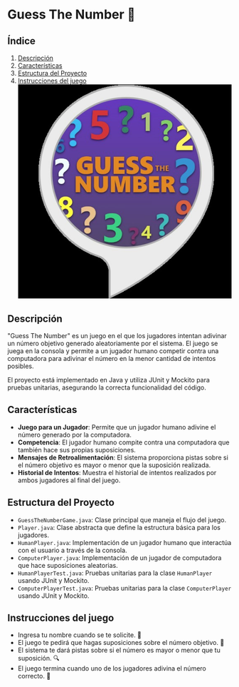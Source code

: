 # Guess The Number 🎲

## Índice

1. [Descripción](#descripción)
2. [Características](#características)
3. [Estructura del Proyecto](#estructura-del-proyecto)
4. [Instrucciones del juego](#instrucciones-del-juego)
![img.png](img.png)
## Descripción

"Guess The Number" es un juego en el que los jugadores intentan adivinar un número objetivo generado aleatoriamente por el sistema. El juego se juega en la consola y permite a un jugador humano competir contra una computadora para adivinar el número en la menor cantidad de intentos posibles.

El proyecto está implementado en Java y utiliza JUnit y Mockito para pruebas unitarias, asegurando la correcta funcionalidad del código.

## Características

- **Juego para un Jugador**: Permite que un jugador humano adivine el número generado por la computadora.
- **Competencia**: El jugador humano compite contra una computadora que también hace sus propias suposiciones.
- **Mensajes de Retroalimentación**: El sistema proporciona pistas sobre si el número objetivo es mayor o menor que la suposición realizada.
- **Historial de Intentos**: Muestra el historial de intentos realizados por ambos jugadores al final del juego.

## Estructura del Proyecto

- `GuessTheNumberGame.java`: Clase principal que maneja el flujo del juego.
- `Player.java`: Clase abstracta que define la estructura básica para los jugadores.
- `HumanPlayer.java`: Implementación de un jugador humano que interactúa con el usuario a través de la consola.
- `ComputerPlayer.java`: Implementación de un jugador de computadora que hace suposiciones aleatorias.
- `HumanPlayerTest.java`: Pruebas unitarias para la clase `HumanPlayer` usando JUnit y Mockito.
- `ComputerPlayerTest.java`: Pruebas unitarias para la clase `ComputerPlayer` usando JUnit y Mockito.

## Instrucciones del juego

- Ingresa tu nombre cuando se te solicite. 📝
- El juego te pedirá que hagas suposiciones sobre el número objetivo. 🎯
- El sistema te dará pistas sobre si el número es mayor o menor que tu suposición. 🔍
- El juego termina cuando uno de los jugadores adivina el número correcto. 🎉



